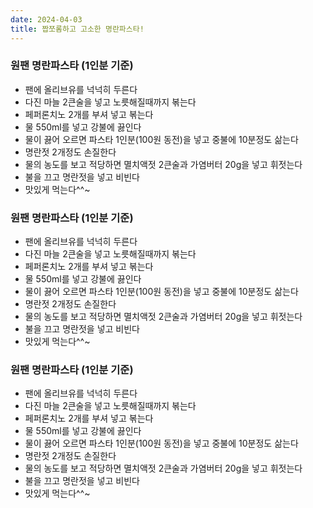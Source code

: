 ```yaml
---
date: 2024-04-03
title: 짭쪼롬하고 고소한 명란파스타!
---
```


### 원팬 명란파스타 (1인분 기준)
- 팬에 올리브유를 넉넉히 두른다
- 다진 마늘 2큰술을 넣고 노릇해질때까지 볶는다
- 페퍼론치노 2개를 부셔 넣고 볶는다
- 물 550ml를 넣고 강불에 끓인다
- 물이 끓어 오르면 파스타 1인분(100원 동전)을 넣고 중불에 10분정도 삶는다
- 명란젓 2개정도 손질한다
- 물의 농도를 보고 적당하면 멸치액젓 2큰술과 가염버터 20g을 넣고 휘젓는다
- 불을 끄고 명란젓을 넣고 비빈다
- 맛있게 먹는다^^~

### 원팬 명란파스타 (1인분 기준)
- 팬에 올리브유를 넉넉히 두른다
- 다진 마늘 2큰술을 넣고 노릇해질때까지 볶는다
- 페퍼론치노 2개를 부셔 넣고 볶는다
- 물 550ml를 넣고 강불에 끓인다
- 물이 끓어 오르면 파스타 1인분(100원 동전)을 넣고 중불에 10분정도 삶는다
- 명란젓 2개정도 손질한다
- 물의 농도를 보고 적당하면 멸치액젓 2큰술과 가염버터 20g을 넣고 휘젓는다
- 불을 끄고 명란젓을 넣고 비빈다
- 맛있게 먹는다^^~


### 원팬 명란파스타 (1인분 기준)
- 팬에 올리브유를 넉넉히 두른다
- 다진 마늘 2큰술을 넣고 노릇해질때까지 볶는다
- 페퍼론치노 2개를 부셔 넣고 볶는다
- 물 550ml를 넣고 강불에 끓인다
- 물이 끓어 오르면 파스타 1인분(100원 동전)을 넣고 중불에 10분정도 삶는다
- 명란젓 2개정도 손질한다
- 물의 농도를 보고 적당하면 멸치액젓 2큰술과 가염버터 20g을 넣고 휘젓는다
- 불을 끄고 명란젓을 넣고 비빈다
- 맛있게 먹는다^^~

